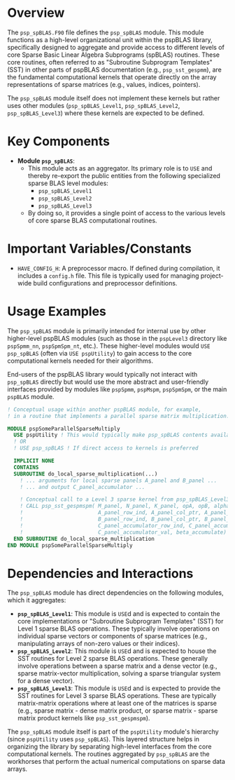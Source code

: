 # Overview

The `psp_spBLAS.F90` file defines the `psp_spBLAS` module. This module functions as a high-level organizational unit within the pspBLAS library, specifically designed to aggregate and provide access to different levels of core Sparse Basic Linear Algebra Subprograms (spBLAS) routines. These core routines, often referred to as "Subroutine Subprogram Templates" (SST) in other parts of pspBLAS documentation (e.g., `psp_sst_gespmm`), are the fundamental computational kernels that operate directly on the array representations of sparse matrices (e.g., values, indices, pointers).

The `psp_spBLAS` module itself does not implement these kernels but rather uses other modules (`psp_spBLAS_Level1`, `psp_spBLAS_Level2`, `psp_spBLAS_Level3`) where these kernels are expected to be defined.

# Key Components

*   **Module `psp_spBLAS`**:
    *   This module acts as an aggregator. Its primary role is to `USE` and thereby re-export the public entities from the following specialized sparse BLAS level modules:
        *   `psp_spBLAS_Level1`
        *   `psp_spBLAS_Level2`
        *   `psp_spBLAS_Level3`
    *   By doing so, it provides a single point of access to the various levels of core sparse BLAS computational routines.

# Important Variables/Constants

*   `HAVE_CONFIG_H`: A preprocessor macro. If defined during compilation, it includes a `config.h` file. This file is typically used for managing project-wide build configurations and preprocessor definitions.

# Usage Examples

The `psp_spBLAS` module is primarily intended for internal use by other higher-level pspBLAS modules (such as those in the `pspLevel3` directory like `pspSpmm_nn`, `pspSpmSpm_nt`, etc.). These higher-level modules would `USE psp_spBLAS` (often via `USE pspUtility`) to gain access to the core computational kernels needed for their algorithms.

End-users of the pspBLAS library would typically not interact with `psp_spBLAS` directly but would use the more abstract and user-friendly interfaces provided by modules like `pspSpmm`, `pspMspm`, `pspSpmSpm`, or the main `pspBLAS` module.

```fortran
! Conceptual usage within another pspBLAS module, for example,
! in a routine that implements a parallel sparse matrix multiplication.

MODULE pspSomeParallelSparseMultiply
  USE pspUtility ! This would typically make psp_spBLAS contents available too
  ! OR
  ! USE psp_spBLAS ! If direct access to kernels is preferred

  IMPLICIT NONE
  CONTAINS
  SUBROUTINE do_local_sparse_multiplication(...)
    ! ... arguments for local sparse panels A_panel and B_panel ...
    ! ... and output C_panel_accumulator ...

    ! Conceptual call to a Level 3 sparse kernel from psp_spBLAS_Level3
    ! CALL psp_sst_gespmspm( M_panel, N_panel, K_panel, opA, opB, alpha, &
    !                        A_panel_row_ind, A_panel_col_ptr, A_panel_val, &
    !                        B_panel_row_ind, B_panel_col_ptr, B_panel_val, &
    !                        C_panel_accumulator_row_ind, C_panel_accumulator_col_ptr, &
    !                        C_panel_accumulator_val, beta_accumulate)
  END SUBROUTINE do_local_sparse_multiplication
END MODULE pspSomeParallelSparseMultiply
```

# Dependencies and Interactions

The `psp_spBLAS` module has direct dependencies on the following modules, which it aggregates:

*   **`psp_spBLAS_Level1`**: This module is `USE`d and is expected to contain the core implementations or "Subroutine Subprogram Templates" (SST) for Level 1 sparse BLAS operations. These typically involve operations on individual sparse vectors or components of sparse matrices (e.g., manipulating arrays of non-zero values or their indices).
*   **`psp_spBLAS_Level2`**: This module is `USE`d and is expected to house the SST routines for Level 2 sparse BLAS operations. These generally involve operations between a sparse matrix and a dense vector (e.g., sparse matrix-vector multiplication, solving a sparse triangular system for a dense vector).
*   **`psp_spBLAS_Level3`**: This module is `USE`d and is expected to provide the SST routines for Level 3 sparse BLAS operations. These are typically matrix-matrix operations where at least one of the matrices is sparse (e.g., sparse matrix - dense matrix product, or sparse matrix - sparse matrix product kernels like `psp_sst_gespmspm`).

The `psp_spBLAS` module itself is part of the `pspUtility` module's hierarchy (since `pspUtility` uses `psp_spBLAS`). This layered structure helps in organizing the library by separating high-level interfaces from the core computational kernels. The routines aggregated by `psp_spBLAS` are the workhorses that perform the actual numerical computations on sparse data arrays.
